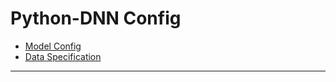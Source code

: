 Python-DNN Config
===============
* [Model Config](Model_Config.md)
* [Data Specification](Data_Specification.md)

_____________________________________________________________________________________________________________
